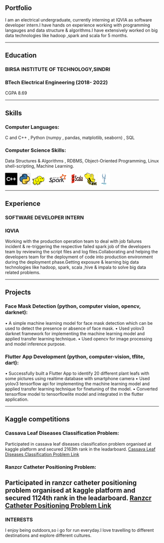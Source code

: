 ## Portfolio

I am an electrical undergraduate, currently interning at IQVIA as software developer intern.I have hands on experience working with programming langauges and data structure & algorithms.I have extensively worked on big data technologies like hadoop ,spark and scala for 5 months.

---
## Education

### **BIRSA INSTITUTE OF TECHNOLOGY,SINDRI**
### BTech Electrical Engineering (2018- 2022)
CGPA 8.69

---
## Skills
### **Computer Languages:**
C and C++ , Python (numpy , pandas, matplotlib, seaborn) , SQL

### **Computer Science Skills:**
Data Structures & Algorithms , RDBMS, Object-Oriented Programming, Linux shell-scripting, Machine Learning.

<p align='left'>
   <img src= "c++.png" alt="html" width="40" height="40">
   <img src="python_logo.jpg" alt="css" width="40" height="40">
   <img src="hadoop_logo.png" height='30' width='auto' alt="js">
   <img src="spark_logo.png" alt="react" width="auto" height="40"/>
   <img src="scala_logo.png" alt="angular" width="40" height="40"/>
   <img src="hive_logo.png" alt="angular" width="40" height="40"/>
   <img src="impala_logo.png" alt="angular" width="40" height="40"/>
  
</p>

---

## Experience

### **SOFTWARE DEVELOPER INTERN**
### IQVIA

Working with the production operation team to deal with job failures incident & re-triggering the respective failed spark job of the developers team by reviewing the script files and log files.Collaborating and helping the developers team for the deployment of code into production environment during the deployment phase.Getting exposure & learning big data technologies like hadoop, spark, scala ,hive & impala  to solve big data related problems.

---

## Projects

### **Face Mask Detection (python, computer vision, opencv, darknet):**

• A simple machine learning model for face mask detection which can be used to detect the presence or absence of face mask.
• Used yolov3 darknet framework for implementing the machine learning model and applied transfer learning technique.
• Used opencv for image processing and model inference purpose.

### **Flutter App Development (python, computer-vision, tflite, dart):**
• Successfully built a Flutter App to identify 20 different plant leafs with some pictures using realtime database with smartphone camera
• Used yolov3 tensorflow api for implementing the machine learning model and applied transfer learning technique for finetuning of the model.
• Converted tensorflow model to tensorflowlite model and integrated in the flutter application.

---

## Kaggle competitions 

### **Cassava Leaf Diseases Classification Problem:**
Participated in cassava leaf diseases classification problem organised at kaggle platform and secured 2163th rank in the leadarboard.
[Cassava Leaf Diseases Classification Problem Link](https://www.kaggle.com/c/cassava-leaf-disease-classification)
### **Ranzcr Catheter Positioning Problem:**
Participated in ranzcr catheter positioning problem organised at kaggle platform and secured 1124th rank in the leadarboard.
[Ranzcr Catheter Positioning Problem Link](https://www.kaggle.com/c/ranzcr-clip-catheter-line-classification)
---
### INTERESTS

I enjoy being outdoors,so i go for run everyday.I love travelling to different destinations and explore different cultures. 

